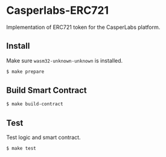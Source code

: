 # Casperlabs-ERC721
Implementation of ERC721 token for the CasperLabs platform.

## Install
Make sure `wasm32-unknown-unknown` is installed.
```bash
$ make prepare
```

## Build Smart Contract
```bash
$ make build-contract
```

## Test
Test logic and smart contract.
```bash
$ make test
```
